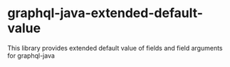 # graphql-java-extended-default-value
This library provides extended default value of fields and field arguments for graphql-java

